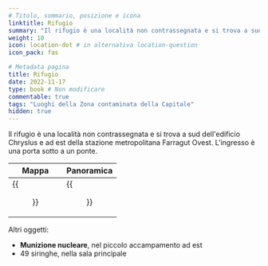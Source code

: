 ```yaml
---
# Titolo, sommario, posizione e icona
linktitle: Rifugio
summary: "Il rifugio è una località non contrassegnata e si trova a sud dell'edificio Chryslus e ad est della stazione metropolitana Farragut Ovest. L'ingresso è una porta sotto a un ponte."
weight: 10
icon: location-dot # in alternativa location-question
icon_pack: fas

# Metadata pagina
title: Rifugio
date: 2022-11-17
type: book # Non modificare
commentable: true
tags: "Luoghi della Zona contaminata della Capitale"
hidden: true
---
```




Il rifugio è una località non contrassegnata e si trova a sud dell'edificio Chryslus e ad est della stazione metropolitana Farragut Ovest. L'ingresso è una porta sotto a un ponte.

| Mappa                               | Panoramica                      |
| ----------------------------------- | ------------------------------- |
| {{<figure src="Shelter_loc.webp">}} | {{<figure src="Shelter.webp">}} |


Altri oggetti:
- **Munizione nucleare**, nel piccolo accampamento ad est
- 49 siringhe, nella sala principale
